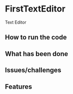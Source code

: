 # FirstTextEditor
 Text Editor

## How to run the code




## What has been done



## Issues/challenges




## Features


